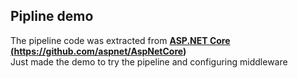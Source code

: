 ## Pipline demo 
The pipeline code was extracted from  <a href="https://github.com/aspnet/AspNetCore" target="_blank"><b> ASP.NET Core (https://github.com/aspnet/AspNetCore)</b></a>
<br/>
Just made the demo to try the pipeline and configuring middleware
<br/>